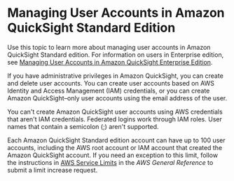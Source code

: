# Managing User Accounts in Amazon QuickSight Standard Edition<a name="managing-users"></a>

Use this topic to learn more about managing user accounts in Amazon QuickSight Standard edition\. For information on users in Enterprise edition, see [Managing User Accounts in Amazon QuickSight Enterprise Edition](managing-users-enterprise.md)\.

If you have administrative privileges in Amazon QuickSight, you can create and delete user accounts\. You can create user accounts based on AWS Identity and Access Management \(IAM\) credentials, or you can create Amazon QuickSight–only user accounts using the email address of the user\. 

You can't create Amazon QuickSight user accounts using AWS credentials that aren't IAM credentials\. Federated logins work through IAM roles\. User names that contain a semicolon \(;\) aren't supported\.

Each Amazon QuickSight Standard edition account can have up to 100 user accounts, including the AWS root account or IAM account that created the Amazon QuickSight account\. If you need an exception to this limit, follow the instructions in [AWS Service Limits](http://docs.aws.amazon.com/general/latest/gr/aws_service_limits.html) in the *AWS General Reference* to submit a limit increase request\.